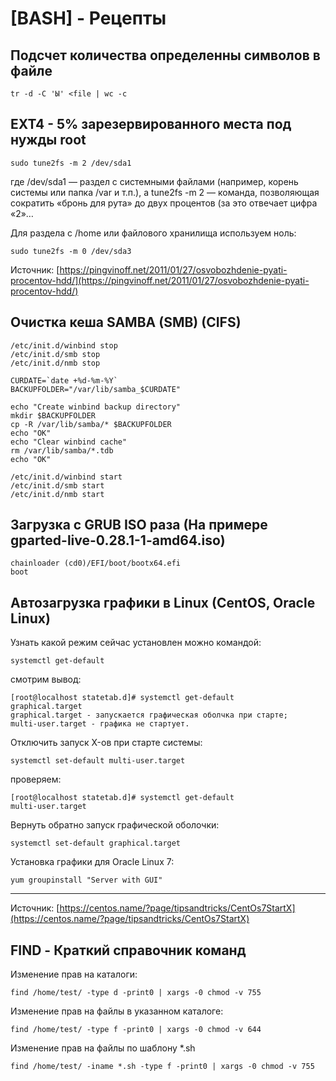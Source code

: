 # [BASH] - Рецепты

## Подсчет количества определенны символов в файле

```
tr -d -C 'Ы' <file | wc -c
```

## EXT4 - 5% зарезервированного места под нужды root

```
sudo tune2fs -m 2 /dev/sda1
```

где /dev/sda1 — раздел с системными файлами (например, корень системы или папка /var и т.п.), а tune2fs -m 2 — команда, позволяющая сократить «бронь для рута» до двух процентов (за это отвечает цифра «2»…

Для раздела с /home или файлового хранилища используем ноль:

```
sudo tune2fs -m 0 /dev/sda3
```

Источник: [https://pingvinoff.net/2011/01/27/osvobozhdenie-pyati-procentov-hdd/](https://pingvinoff.net/2011/01/27/osvobozhdenie-pyati-procentov-hdd/)

## Очистка кеша SAMBA (SMB) (CIFS)

```
/etc/init.d/winbind stop
/etc/init.d/smb stop
/etc/init.d/nmb stop

CURDATE=`date +%d-%m-%Y`
BACKUPFOLDER="/var/lib/samba_$CURDATE"

echo "Create winbind backup directory"
mkdir $BACKUPFOLDER
cp -R /var/lib/samba/* $BACKUPFOLDER
echo "OK"
echo "Clear winbind cache"
rm /var/lib/samba/*.tdb
echo "OK"

/etc/init.d/winbind start
/etc/init.d/smb start
/etc/init.d/nmb start
```

## Загрузка с GRUB ISO раза (На примере gparted-live-0.28.1-1-amd64.iso)

```
chainloader (cd0)/EFI/boot/bootx64.efi
boot
```

## Автозагрузка графики в Linux (CentOS, Oracle Linux)

Узнать какой режим сейчас установлен можно командой:
```
systemctl get-default
```

смотрим вывод:
```
[root@localhost statetab.d]# systemctl get-default
graphical.target
graphical.target - запускается графическая оболчка при старте;
multi-user.target - графика не стартует.
```

Отключить запуск X-ов при старте системы:

```
systemctl set-default multi-user.target
```
проверяем:
```
[root@localhost statetab.d]# systemctl get-default
multi-user.target
```

Вернуть обратно запуск графической оболочки:
```
systemctl set-default graphical.target
 ```

Установка графики для Oracle Linux 7:

```
yum groupinstall "Server with GUI"
```


---
Источник: [https://centos.name/?page/tipsandtricks/CentOs7StartX](https://centos.name/?page/tipsandtricks/CentOs7StartX)

## FIND - Краткий справочник команд

Изменение прав на каталоги:
```
find /home/test/ -type d -print0 | xargs -0 chmod -v 755
```

Изменение прав на файлы в указанном каталоге:
```
find /home/test/ -type f -print0 | xargs -0 chmod -v 644
```

Изменение прав на файлы по шаблону *.sh
```
find /home/test/ -iname *.sh -type f -print0 | xargs -0 chmod -v 755
```